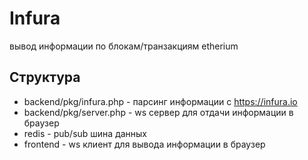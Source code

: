 # Infura
вывод информации по блокам/транзакциям etherium

## Структура
* backend/pkg/infura.php - парсинг информации с https://infura.io
* backend/pkg/server.php - ws сервер для отдачи информации в браузер
* redis - pub/sub шина данных
* frontend - ws клиент для вывода информации в браузер